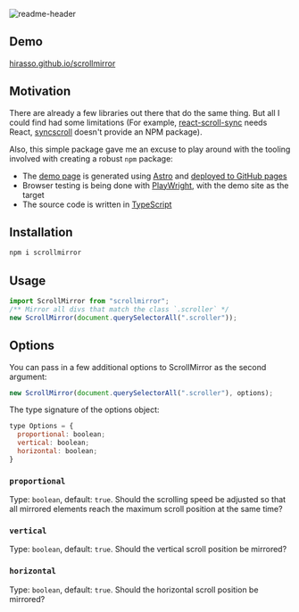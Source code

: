 ![readme-header](https://github.com/hirasso/scrollmirror/assets/869813/978e2445-d11c-4f32-8f73-e0cf8dfdce8c)

## Demo

[hirasso.github.io/scrollmirror](https://hirasso.github.io/scrollmirror/)

## Motivation

There are already a few libraries out there that do the same thing. But all I could find had some limitations (For example, [react-scroll-sync](https://github.com/okonet/react-scroll-sync) needs React, [syncscroll](https://github.com/asvd/syncscroll) doesn't provide an NPM package).

Also, this simple package gave me an excuse to play around with the tooling involved with creating a robust `npm` package:

- The [demo page](https://hirasso.github.io/scrollmirror/) is generated using [Astro](https://astro.build) and [deployed to GitHub pages](https://github.com/hirasso/scrollmirror/blob/main/.github/workflows/docs.yml)
- Browser testing is being done with [PlayWright](https://playwright.dev/), with the demo site as the target
- The source code is written in [TypeScript](https://www.typescriptlang.org/)

## Installation

```bash
npm i scrollmirror
```

## Usage

```js
import ScrollMirror from "scrollmirror";
/** Mirror all divs that match the class `.scroller` */
new ScrollMirror(document.querySelectorAll(".scroller"));
```

## Options

You can pass in a few additional options to ScrollMirror as the second argument:

```js
new ScrollMirror(document.querySelectorAll(".scroller"), options);
```

The type signature of the options object:

```js
type Options = {
  proportional: boolean;
  vertical: boolean;
  horizontal: boolean;
}
```

### `proportional`

Type: `boolean`, default: `true`. Should the scrolling speed be adjusted so that all mirrored elements reach the maximum scroll position at the same time?

### `vertical`

Type: `boolean`, default: `true`. Should the vertical scroll position be mirrored?

### `horizontal`

Type: `boolean`, default: `true`. Should the horizontal scroll position be mirrored?

